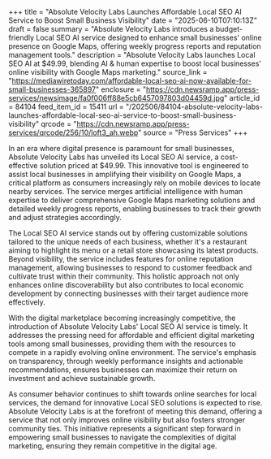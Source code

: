 +++
title = "Absolute Velocity Labs Launches Affordable Local SEO AI Service to Boost Small Business Visibility"
date = "2025-06-10T07:10:13Z"
draft = false
summary = "Absolute Velocity Labs introduces a budget-friendly Local SEO AI service designed to enhance small businesses' online presence on Google Maps, offering weekly progress reports and reputation management tools."
description = "Absolute Velocity Labs launches Local SEO AI at $49.99, blending AI & human expertise to boost local businesses' online visibility with Google Maps marketing."
source_link = "https://mediawiretoday.com/affordable-local-seo-ai-now-available-for-small-businesses-365897"
enclosure = "https://cdn.newsramp.app/press-services/newsimage/fa0f006ff88e5cb6457097803d04459d.jpg"
article_id = 84104
feed_item_id = 15411
url = "/202506/84104-absolute-velocity-labs-launches-affordable-local-seo-ai-service-to-boost-small-business-visibility"
qrcode = "https://cdn.newsramp.app/press-services/qrcode/256/10/loft3_ah.webp"
source = "Press Services"
+++

<p>In an era where digital presence is paramount for small businesses, Absolute Velocity Labs has unveiled its Local SEO AI service, a cost-effective solution priced at $49.99. This innovative tool is engineered to assist local businesses in amplifying their visibility on Google Maps, a critical platform as consumers increasingly rely on mobile devices to locate nearby services. The service merges artificial intelligence with human expertise to deliver comprehensive Google Maps marketing solutions and detailed weekly progress reports, enabling businesses to track their growth and adjust strategies accordingly.</p><p>The Local SEO AI service stands out by offering customizable solutions tailored to the unique needs of each business, whether it's a restaurant aiming to highlight its menu or a retail store showcasing its latest products. Beyond visibility, the service includes features for online reputation management, allowing businesses to respond to customer feedback and cultivate trust within their community. This holistic approach not only enhances online discoverability but also contributes to local economic development by connecting businesses with their target audience more effectively.</p><p>With the digital marketplace becoming increasingly competitive, the introduction of Absolute Velocity Labs' Local SEO AI service is timely. It addresses the pressing need for affordable and efficient digital marketing tools among small businesses, providing them with the resources to compete in a rapidly evolving online environment. The service's emphasis on transparency, through weekly performance insights and actionable recommendations, ensures businesses can maximize their return on investment and achieve sustainable growth.</p><p>As consumer behavior continues to shift towards online searches for local services, the demand for innovative Local SEO solutions is expected to rise. Absolute Velocity Labs is at the forefront of meeting this demand, offering a service that not only improves online visibility but also fosters stronger community ties. This initiative represents a significant step forward in empowering small businesses to navigate the complexities of digital marketing, ensuring they remain competitive in the digital age.</p>